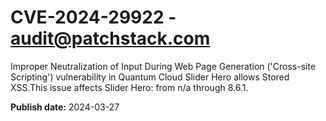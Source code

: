 # CVE-2024-29922 - audit@patchstack.com

Improper Neutralization of Input During Web Page Generation ('Cross-site Scripting') vulnerability in Quantum Cloud Slider Hero allows Stored XSS.This issue affects Slider Hero: from n/a through 8.6.1.



**Publish date:** 2024-03-27
